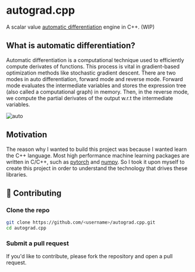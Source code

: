 # autograd.cpp

A scalar value [automatic differentiation](https://en.wikipedia.org/wiki/Automatic_differentiation) engine in C++. (WIP)

## What is automatic differentiation?
Automatic differentiation is a computational technique used to efficiently compute derivates of functions. This process is vital in gradient-based optimization methods like stochastic gradient descent. There are two modes in auto differentiation, forward mode and reverse mode. Forward mode evaluates the intermediate variables and stores the expression tree (also called a computational graph) in memory. Then, in the reverse mode, we compute the partial derivates of the output w.r.t the intermediate variables.

![auto](https://se.mathworks.com/help/optim/ug/computational_graph.png)

## Motivation
The reason why I wanted to build this project was because I wanted learn the C++ language. Most high performance machine learning packages are written in C/C++, such as [pytorch](https://github.com/pytorch/pytorch) and [numpy](https://github.com/numpy/numpy). So I took it upon myself to create this project in order to understand the technology that drives these libraries.

## :handshake: Contributing
### Clone the repo
```bash
git clone https://github.com/<username>/autograd.cpp.git
cd autograd.cpp
```

### Submit a pull request

If you'd like to contribute, please fork the repository and open a pull request.


